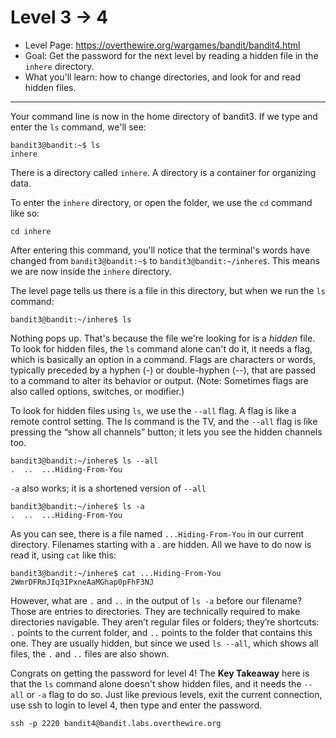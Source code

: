 # Level 3 -> 4

- Level Page: https://overthewire.org/wargames/bandit/bandit4.html
- Goal: Get the password for the next level by reading a hidden file in the `inhere` directory.
- What you'll learn: how to change directories, and look for and read hidden files.
---
Your command line is now in the home directory of bandit3. If we type and enter the `ls` command, we'll see:
```
bandit3@bandit:~$ ls
inhere
```

There is a directory called `inhere`. A directory is a container for organizing data.

To enter the `inhere` directory, or open the folder, we use the `cd` command like so:
```
cd inhere
```

After entering this command, you'll notice that the terminal's words have changed from `bandit3@bandit:~$` to `bandit3@bandit:~/inhere$`. This means we are now inside the `inhere` directory.

The level page tells us there is a file in this directory, but when we run the `ls` command:
```
bandit3@bandit:~/inhere$ ls
```
Nothing pops up. That's because the file we're looking for is a _hidden_ file. To look for hidden files, the `ls` command alone can't do it, it needs a flag, which is basically an option in a command.  Flags are characters or words, typically preceded by a hyphen (-) or double-hyphen (--), that are passed to a command to alter its behavior or output. (Note: Sometimes flags are also called options, switches, or modifier.)

To look for hidden files using `ls`, we use the `--all` flag. A flag is like a remote control setting. The ls command is the TV, and the `--all` flag is like pressing the “show all channels” button; it lets you see the hidden channels too.
```
bandit3@bandit:~/inhere$ ls --all
.  ..  ...Hiding-From-You
```

`-a` also works; it is a shortened version of `--all`
```
bandit3@bandit:~/inhere$ ls -a
.  ..  ...Hiding-From-You
```

As you can see, there is a file named `...Hiding-From-You` in our current directory. Filenames starting with a . are hidden. All we have to do now is read it, using `cat` like this:
```
bandit3@bandit:~/inhere$ cat ...Hiding-From-You
2WmrDFRmJIq3IPxneAaMGhap0pFhF3NJ
```

However, what are `.` and `..` in the output of `ls -a` before our filename? Those are entries to directories. They are technically required to make directories navigable. They aren’t regular files or folders; they’re shortcuts: `.` points to the current folder, and `..` points to the folder that contains this one. They are usually hidden, but since we used `ls --all`, which shows all files, the `.` and `..` files are also shown.

Congrats on getting the password for level 4! The **Key Takeaway** here is that the `ls` command alone doesn't show hidden files, and it needs the `--all` or `-a` flag to do so. Just like previous levels, exit the current connection, use ssh to login to level 4, then type and enter the password.

```
ssh -p 2220 bandit4@bandit.labs.overthewire.org
```